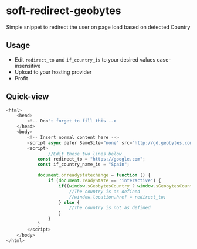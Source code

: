 # soft-redirect-geobytes
Simple snippet to redirect the user on page load based on detected Country

## Usage
- Edit `redirect_to` and `if_country_is` to your desired values case-insensitive
- Upload to your hosting provider
- Profit

## Quick-view
```javascript
<html>
	<head>
		<!-- Don't forget to fill this -->
	</head>
	<body>
		<!-- Insert normal content here -->
		<script async defer SameSite="none" src="http://gd.geobytes.com/gd?after=-1&variables=GeobytesCountry"></script>
		<script>
      			//Edit these two lines below
			const redirect_to = "https://google.com";
			const if_country_name_is = "Spain";

			document.onreadystatechange = function () {
			    if (document.readyState == "interactive") {
			        if((window.sGeobytesCountry ? window.sGeobytesCountry : '').toLowerCase() === if_country_name_is.toLowerCase()) {
			        	//The country is as defined
			        	//window.location.href = redirect_to;
			        } else {
			        	//The country is not as defined
			        }
			    }
			}
		</script>
	</body>
</html> 
```
